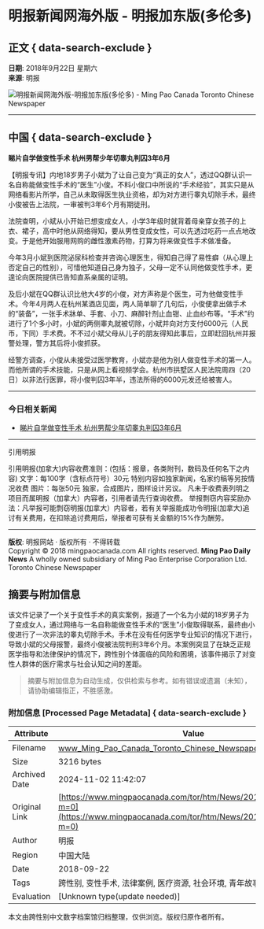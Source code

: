 # 明报新闻网海外版 - 明报加东版(多伦多)

## 正文 { data-search-exclude }


**日期**: 2018年9月22日 星期六  
**来源**: 明报

![明报新闻网海外版-明报加东版(多伦多) - Ming Pao Canada Toronto Chinese Newspaper](../../../image/mainlogo2_TOR2.gif)

---

## 中国 { data-search-exclude }

**睇片自学做变性手术 杭州男帮少年切睾丸判囚3年6月**

【明报专讯】内地18岁男子小斌为了让自己变为“真正的女人”，透过QQ群认识一名自称能做变性手术的“医生”小俊。不料小俊口中所说的“手术经验”，其实只是从网络看影片所学，自己从未取得医生执业资格，却为对方进行睾丸切除手术，最终小俊被告上法院，一审被判3年6个月有期徒刑。

法院查明，小斌从小开始已想变成女人，小学3年级时就背着母亲穿女孩子的上衣、裙子，高中时他从网络得知，要从男性变成女性，可以先透过吃药一点点地改变。于是他开始服用网购的雌性激素药物，打算为将来做变性手术做准备。

今年3月小斌到医院泌尿科检查并咨询心理医生，得知自己得了易性癖（从心理上否定自己的性别），可惜他知道自己身为独子，父母一定不认同他做变性手术，更遑论向医院提供已告知直系亲属的证明。

及后小斌在QQ群认识比他大4岁的小俊，对方声称是个医生，可为他做变性手术。今年4月两人在杭州某酒店见面，两人简单聊了几句后，小俊便拿出做手术的“装备”，一张手术牀单、手套、小刀、麻醉针剂止血钳、止血纱布等。“手术”约进行了1个多小时，小斌的两侧睾丸就被切除，小斌并向对方支付6000元（人民币，下同）手术费。不不过小斌父母从儿子的朋友得知此事后，立即赶回杭州并报警处理，警方其后将小俊抓获。

经警方调查，小俊从未接受过医学教育，小斌亦是他为别人做变性手术的第一人。而他所谓的手术技能，只是从网上看视频学会。杭州市拱墅区人民法院周四（20日）以非法行医罪，将小俊判囚3年半，违法所得的6000元发还给被害人。

---

### 今日相关新闻

- [睇片自学做变性手术 杭州男帮少年切睾丸判囚3年6月](../../../htm/News/20180922/tcbk1.htm?m=0)

---

引用明报

引用明报(加拿大)内容收费准则：(包括：报章，各类附刊，数码及任何名下之内容) 文字：每100字（含标点符号）30元 特别内容如独家新闻，名家约稿等另按情况收费 图片：每张50元 独家，合成图片，图样设计另议。 凡未于收费表列明之项目而属明报（加拿大）内容者，引用者请先行查询收费。 举报剽窃内容奖励办法：凡举报可能剽窃明报(加拿大）内容者，若有关举报能成功令明报(加拿大)追讨有关费用，在扣除追讨费用后，举报者可获有关金额的15%作为酬劳。

---

**版权**: 明报网站 · 版权所有 · 不得转载  
Copyright © 2018 mingpaocanada.com All rights reserved. **Ming Pao Daily News** A wholly owned subsidiary of Ming Pao Enterprise Corporation Ltd. Toronto Chinese Newspaper
<!-- tcd_original_link https://www.mingpaocanada.com/tor/htm/News/20180922/tcbk1.htm?m=0 -->
## 摘要与附加信息

<!-- tcd_abstract -->
该文件记录了一个关于变性手术的真实案例，报道了一个名为小斌的18岁男子为了变成女人，通过网络与一名自称能做变性手术的“医生”小俊取得联系，最终由小俊进行了一次非法的睾丸切除手术。手术在没有任何医学专业知识的情况下进行，导致小斌的父母报警，最终小俊被法院判刑3年6个月。本案例突显了在缺乏正规医学指导和法律保护的情况下，跨性别个体面临的风险和困境，该事件揭示了对变性人群体的医疗需求与社会认知之间的差距。
<!-- tcd_abstract_end -->

> 摘要与附加信息为自动生成，仅供检索与参考。如有错误或遗漏（未知），请协助编辑指正，不胜感激。

### 附加信息 [Processed Page Metadata] { data-search-exclude }

| Attribute       | Value                                  |
|-----------------|----------------------------------------|
| Filename        | www_Ming_Pao_Canada_Toronto_Chinese_Newspaper_-_中國.md                             |
| Size            | 3216 bytes                           |
| Archived Date   | 2024-11-02 11:42:07                             |
| Original Link   | [https://www.mingpaocanada.com/tor/htm/News/20180922/tcbk1.htm?m=0](https://www.mingpaocanada.com/tor/htm/News/20180922/tcbk1.htm?m=0)                       |
| Author          | 明报                               |
| Region          | 中国大陆                               |
| Date            | 2018-09-22                                 |
| Tags            | 跨性别, 变性手术, 法律案例, 医疗资源, 社会环境, 青年故事                                 |
| Evaluation            | [Unknown type(update needed)]                                 |
<!-- tcd_table_end -->

本文由跨性别中文数字档案馆归档整理，仅供浏览。版权归原作者所有。
